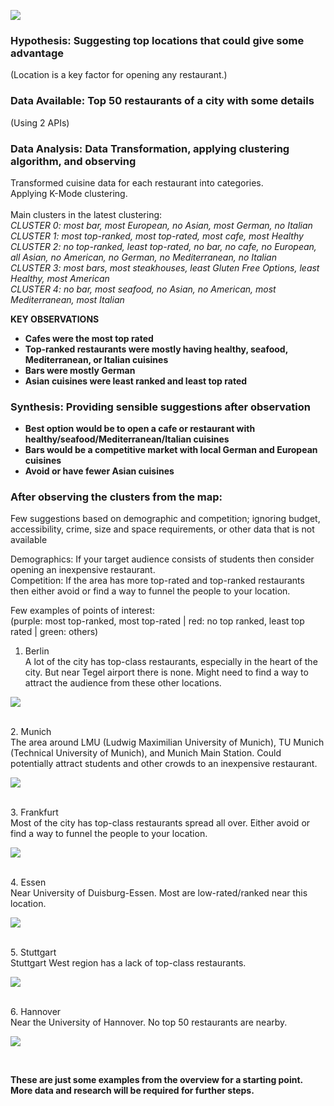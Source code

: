 ![](Pics/resto.jpg)
### Hypothesis: Suggesting top locations that could give some advantage <br/>
(Location is a key factor for opening any restaurant.)
<br/>
### Data Available: Top 50 restaurants of a city with some details<br/>
(Using 2 APIs)
<br/>

### Data Analysis: Data Transformation, applying clustering algorithm, and observing <br/>
Transformed cuisine data for each restaurant into categories. <br/> Applying K-Mode clustering.<br/>
<br/>
Main clusters in the latest clustering: <br/>
_CLUSTER 0: most bar, most European, no Asian, most German, no Italian_ <br/>
_CLUSTER 1: most top-ranked, most top-rated, most cafe, most Healthy_ <br/>
_CLUSTER 2: no top-ranked, least top-rated, no bar, no cafe, no European, all Asian, no American, no German, no Mediterranean, no Italian_ <br/>
_CLUSTER 3: most bars, most steakhouses, least Gluten Free Options, least Healthy, most American_ <br/>
_CLUSTER 4: no bar, most seafood, no Asian, no American, most Mediterranean, most Italian_ <br/>

__KEY OBSERVATIONS__ <br/>
* __Cafes were the most top rated__
* __Top-ranked restaurants were mostly having healthy, seafood, Mediterranean, or Italian cuisines__
* __Bars were mostly German__
* __Asian cuisines were least ranked and least top rated__

### Synthesis: Providing sensible suggestions after observation <br/>
* __Best option would be to open a cafe or restaurant with healthy/seafood/Mediterranean/Italian cuisines__
* __Bars would be a competitive market with local German and European cuisines__
* __Avoid or have fewer Asian cuisines__

### After observing the clusters from the map:
Few suggestions based on demographic and competition; ignoring budget, accessibility, crime, size and space requirements, or other data that is not available <br/>

Demographics: If your target audience consists of students then consider opening an inexpensive restaurant.<br/>
Competition: If the area has more top-rated and top-ranked restaurants then either avoid or find a way to funnel the people to your location. <br/>

Few examples of points of interest:<br/>
(purple: most top-ranked, most top-rated | red: no top ranked, least top rated | green: others)
<br/>
1. Berlin <br/>
A lot of the city has top-class restaurants, especially in the heart of the city. But near Tegel airport there is none. Might need to find a way to attract the audience from these other locations.<br/>

![](Pics/s1.PNG)

<br/>
2. Munich <br/>
The area around LMU (Ludwig Maximilian University of Munich), TU Munich (Technical University of Munich), and Munich Main Station. Could potentially attract students and other crowds to an inexpensive restaurant.<br/>

![](Pics/s2.PNG)

<br/>
3. Frankfurt <br/>
Most of the city has top-class restaurants spread all over. Either avoid or find a way to funnel the people to your location.<br/>

![](Pics/s3.PNG)

<br/>
4. Essen <br/>
Near University of Duisburg-Essen. Most are low-rated/ranked near this location. <br/>

![](Pics/s4.PNG)

<br/>
5. Stuttgart <br/>
Stuttgart West region has a lack of top-class restaurants.<br/>

![](Pics/s5.PNG)

<br/>
6. Hannover <br/>
Near the University of Hannover. No top 50 restaurants are nearby. <br/>

![](Pics/s6.PNG)

<br/>

__These are just some examples from the overview for a starting point. More data and research will be required for further steps.__

